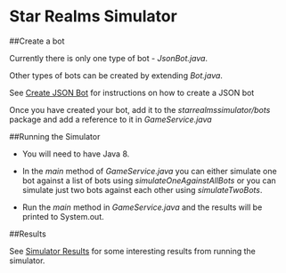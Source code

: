 Star Realms Simulator
=====================

##Create a bot

Currently there is only one type of bot - *JsonBot.java*.

Other types of bots can be created by extending *Bot.java*.

See [Create JSON Bot](create_json_bot.md) for instructions on how to create a JSON bot

Once you have created your bot, add it to the *starrealmssimulator/bots* package and add a reference to it in *GameService.java*

##Running the Simulator

* You will need to have Java 8.


* In the *main* method of *GameService.java* you can either simulate one bot against a list of bots using *simulateOneAgainstAllBots* or you can simulate just two bots against each other using *simulateTwoBots*.


* Run the *main* method in *GameService.java* and the results will be printed to System.out.

##Results

See [Simulator Results](simulator_results.txt) for some interesting results from running the simulator.

